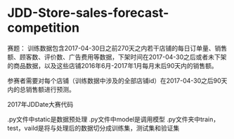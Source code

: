 # JDD-Store-sales-forecast-competition
赛题：
训练数据包含2017-04-30日之前270天之内若干店铺的每日订单量、销售额、顾客数、评价数、广告费用等数据，下架时间在2017-04-30之后或者未下架的商品数据，以及这些店铺2016年6月-2017年1月每月末后90天内的销售额。

参赛者需要对每个店铺（训练数据中涉及的全部店铺id）在2017-04-30之后90天内的总销售额进行预测。


2017年JDDate大赛代码

.py文件中static是数据预处理
.py文件中model是调用模型
.py文件夹中train，test，vaild是将与处理后的数据切分成训练集，测试集和验证集